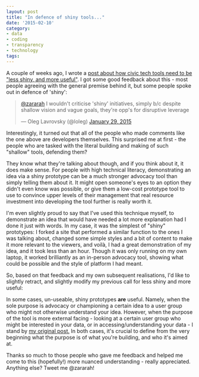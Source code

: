 ```yaml
---
layout: post
title: "In defence of shiny tools..."
date: '2015-02-10'
category:
- data
- coding
- transparency
- technology
tags:
---
```


A couple of weeks ago, I wrote a [post about how civic tech tools need to be "less shiny, and more useful"](http://zararah.net/blog/2015/01/25/developing-tech-tools/). I got some good feedback about this - most people agreeing with the general premise behind it, but some people spoke out in defence of 'shiny': 

<!--more--> 

<blockquote class="twitter-tweet" data-partner="tweetdeck"><p><a href="https://twitter.com/zararah">@zararah</a> I wouldn&#39;t criticise &#39;shiny&#39; initiatives, simply b/c despite shallow vision and vague goals, they&#39;re opp&#39;s for disruptive leverage</p>&mdash; Oleg Lavrovsky (@loleg) <a href="https://twitter.com/loleg/status/560772717121916928">January 29, 2015</a></blockquote>

Interestingly, it turned out that all of the people who made comments like the one above are developers themselves. This surprised me at first - the people who are tasked with the literal building and making of such "shallow" tools, defending them?

They know what they're talking about though, and if you think about it, it does make sense. For people with high technical literacy, demonstrating an idea via a shiny prototype can be a much stronger advocacy tool than simply telling them about it. It might open someone's eyes to an option they didn't even know was possible, or give them a low-cost prototype tool to use to convince upper levels of their management that real resource investment into developing the tool further is really worth it. 

I'm even slightly proud to say that I've used this technique myself, to demonstrate an idea that would have needed a lot more explanation had I done it just with words. In my case, it was the simplest of "shiny" prototypes: I forked a site that performed a similar function to the ones I was talking about, changed some simple styles and a bit of content to make it more relevant to the viewers, and voilà, I had a great demonstration of my idea, and it took less than an hour. Though it was only running on my own laptop, it worked brilliantly as an in-person advocacy tool, showing what could be possible and the style of platform I had meant.

So, based on that feedback and my own subsequent realisations, I'd like to slightly retract, and slightly modify my previous call for less shiny and more useful: 

In some cases, un-useable, shiny prototypes **are** useful. Namely, when the sole purpose is advocacy or championing a certain idea to a user group who might not otherwise understand your idea. However, when the purpose of the tool is more external facing - looking at a certain user group who might be interested in your data, or in accessing/understanding your data - I stand by [my original post.](http://zararah.net/blog/2015/01/25/developing-tech-tools/) In both cases, it's crucial to define from the very beginning what the purpose is of what you're building, and who it's aimed at.

Thanks so much to those people who gave me feedback and helped me come to this (hopefully!) more nuanced understanding - really appreciated. Anything else? Tweet me @zararah!





